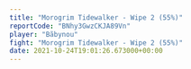 ```yaml
---
title: "Morogrim Tidewalker - Wipe 2 (55%)"
reportCode: "BNhy3GwzCKJA89Vn"
player: "Bãbynou"
fight: "Morogrim Tidewalker - Wipe 2 (55%)"
date: 2021-10-24T19:01:26.673000+00:00
---
```


